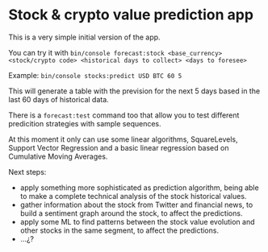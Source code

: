 # Stock & crypto value prediction app

This is a very simple initial version of the app.

You can try it with `bin/console forecast:stock <base_currency> <stock/crypto code> <historical days to collect> <days to foresee>`

Example: `bin/console stocks:predict USD BTC 60 5` 

This will generate a table with the prevision for the next 5 days based in the last 60 days of historical data.

There is a `forecast:test` command too that allow you to test different predicition strategies with sample sequences.

At this moment it only can use some linear algorithms, SquareLevels, Support Vector Regression and a basic linear regression based on Cumulative Moving Averages.

Next steps: 
* apply something more sophisticated as prediction algorithm, being able to make a complete technical analysis of the stock historical values.
* gather information about the stock from Twitter and financial news, to build a sentiment graph around the stock, to affect the predictions.
* apply some ML to find patterns between the stock value evolution and other stocks in the same segment, to affect the predictions.
* ...¿?

